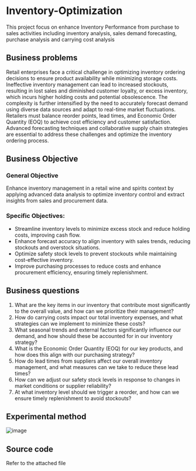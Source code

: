# Inventory-Optimization
This project focus on enhance Inventory Performance from purchase to sales activities including inventory analysis, sales demand forecasting, purchase analysis and carrying cost analysis
## Business problems
Retail enterprises face a critical challenge in optimizing inventory ordering decisions to ensure product availability while minimizing storage costs. Ineffective inventory management can lead to increased stockouts, resulting in lost sales and diminished customer loyalty, or excess inventory, which incurs higher holding costs and potential obsolescence. The complexity is further intensified by the need to accurately forecast demand using diverse data sources and adapt to real-time market fluctuations. Retailers must balance reorder points, lead times, and Economic Order Quantity (EOQ) to achieve cost efficiency and customer satisfaction. Advanced forecasting techniques and collaborative supply chain strategies are essential to address these challenges and optimize the inventory ordering process.
## Business Objective
### General Objective
Enhance inventory management in a retail wine and spirits context by applying advanced data analysis to optimize inventory control and extract insights from sales and procurement data.
### Specific Objectives:
- Streamline inventory levels to minimize excess stock and reduce holding costs, improving cash flow. 
- Enhance forecast accuracy to align inventory with sales trends, reducing stockouts and overstock situations.
- Optimize safety stock levels to prevent stockouts while maintaining cost-effective inventory.
- Improve purchasing processes to reduce costs and enhance procurement efficiency, ensuring timely replenishment.
## Business questions
1. What are the key items in our inventory that contribute most significantly to the overall value, and how can we prioritize their management?
2. How do carrying costs impact our total inventory expenses, and what strategies can we implement to minimize these costs?
3. What seasonal trends and external factors significantly influence our demand, and how should these be accounted for in our inventory strategy?
4. What is the Economic Order Quantity (EOQ) for our key products, and how does this align with our purchasing strategy?
5. How do lead times from suppliers affect our overall inventory management, and what measures can we take to reduce these lead times?
6. How can we adjust our safety stock levels in response to changes in market conditions or supplier reliability?
7. At what inventory level should we trigger a reorder, and how can we ensure timely replenishment to avoid stockouts?
## Experimental method
![image](https://github.com/user-attachments/assets/2c798bc7-05c0-444f-a181-d4f5dbafb472)
## Source code 
Refer to the attached file 

